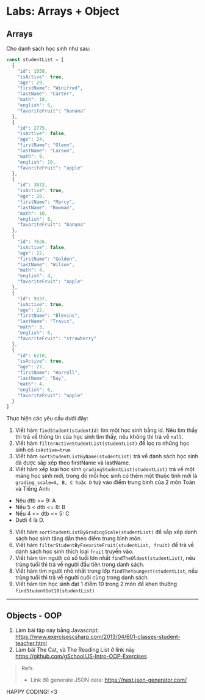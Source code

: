 # Labs: Arrays + Object

## Arrays 

Cho danh sách học sinh như sau:

```js
const studentList = [
  {
    "id": 1058,
    "isActive": true,
    "age": 29,
    "firstName": "Winifred",
    "lastName": "Carter",
    "math": 10,
    "english": 6,
    "favoriteFruit": "banana"
  },
  {
    "id": 2775,
    "isActive": false,
    "age": 24,
    "firstName": "Glenn",
    "lastName": "Larson",
    "math": 9,
    "english": 10,
    "favoriteFruit": "apple"
  },
  {
    "id": 3072,
    "isActive": true,
    "age": 28,
    "firstName": "Marcy",
    "lastName": "Bowman",
    "math": 10,
    "english": 8,
    "favoriteFruit": "banana"
  },
  {
    "id": 7626,
    "isActive": false,
    "age": 22,
    "firstName": "Golden",
    "lastName": "Wilson",
    "math": 4,
    "english": 4,
    "favoriteFruit": "apple"
  },
  {
    "id": 9337,
    "isActive": true,
    "age": 22,
    "firstName": "Blevins",
    "lastName": "Travis",
    "math": 3,
    "english": 6,
    "favoriteFruit": "strawberry"
  },
  {
    "id": 6218,
    "isActive": true,
    "age": 27,
    "firstName": "Harrell",
    "lastName": "Day",
    "math": 4,
    "english": 6,
    "favoriteFruit": "apple"
  }
]
```

Thực hiện các yêu cầu dưới đây: 

1. Viết hàm `findStudent(studentId)` tìm một học sinh bằng id. Nêu tìm thấy thì trả về thông tin của học sinh tìm thấy, nêu không thì trả về `null`.
2. Viết hàm `filterActiveStudentList(studentList)` để lọc ra những học sinh có `isActive=true`
3. Viết hàm `sortStudentListByName(studentList)` trả về danh sách học sinh đã được sắp xếp theo firstName và lastName.
4. Viết hàm xếp loại học sinh `gradingStudentList(studentList)` trả về một mảng học sinh mới, trong đó mỗi học sinh có thêm một thuộc tính mới là `grading_scale=A, B, C hoặc D` tuỳ vào điểm trung bình của 2 môn Toán và Tiếng Anh:
  - Nêu dtb >= 9: A 
  - Nếu 5 < dtb <= 8: B
  - Nếu 4 <= dtb <= 5: C 
  - Dưới 4 là D.
5. Viết hàm `sortStudentListByGradingScale(studentList)` để sắp xếp danh sách học sinh tăng dần theo điểm trung bình môn.
6. Viết hàm `filterStudentByFavoriteFruit(studentList, fruit)` để trả về danh sách học sinh thích loại `fruit` truyền vào.
7. Viết hàm tìm người có số tuổi lớn nhất `findTheOldest(studentList)`, nêu trùng tuổi thì trả về người đầu tiên trong danh sách.
8. Viết hàm tìm người nhỏ nhất trong lớp `findTheYoungest(studentList`, nếu trùng tuổi thì trả về người cuôi cùng trong danh sách.
9. Viết hàm tìm học sinh đạt 1 điểm 10 trong 2 môn để khen thưởng `findStudentGot10(studentList)`

----

## Objects - OOP

1. Làm bài tập này bằng Javascript: https://www.exercisescsharp.com/2013/04/601-classes-student-teacher.html
2. Làm bài The Cat, và The Reading List ở link này https://github.com/gSchool/JS-Intro-OOP-Exercises


> Refs
> - Link để generate JSON data: https://next.json-generator.com/


HAPPY CODING! <3
